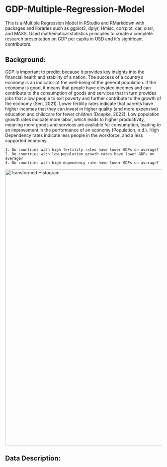 # GDP-Multiple-Regression-Model
This is a Multiple Regression Model in RStudio and RMarkdown with packages and libraries such as ggplot2, dplyr, Hmisc, corrplot, car, olsrr, and MASS. Used mathematical statistics principles to create a complete research presentation on GDP per capita in USD and it's significant contributors.

## Background:

GDP is important to predict because it provides key insights into the financial health and stability of a nation. The success of a country’s economy is an indicator of the well-being of the general population. If the economy is good, it means that people have elevated incomes and can contribute to the consumption of goods and services that in turn provides jobs that allow people to exit poverty and further contribute to the growth
of the economy (Sen, 2021). Lower fertility rates indicate that parents have higher incomes that they can invest in higher quality (and more expensive) education and childcare for fewer children (Doepke, 2022). Low population growth rates indicate more labor, which leads to higher productivity, meaning more goods and services are available for consumption, leading to an improvement in the performance of an economy (Population, n.d.). High Dependency rates indicate less people in the workforce, and a less supported economy.

    1. Do countries with high fertility rates have lower GDPs on average?
    2. Do countries with low population growth rates have lower GDPs on average?
    3. Do countries with high dependency rate have lower GDPs on average?

<img width="887" alt="Transformed Histogram" src="https://github.com/RishiSarraff/GDP-Multiple-Regression-Model/assets/129014691/b1a4b377-59b8-454a-a157-89b9d297f955">



## Data Description:


